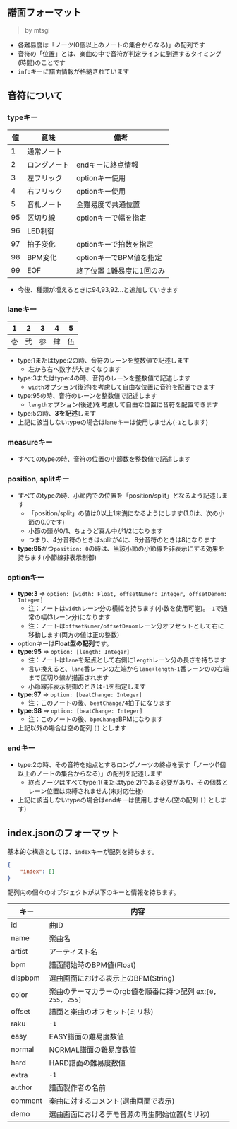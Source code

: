 ## 譜面フォーマット

> by mtsgi

- 各難易度は「ノーツ(0個以上のノートの集合からなる)」の配列です
- 音符の「位置」とは、楽曲の中で音符が判定ラインに到達するタイミング(時間)のことです
- `info`キーに譜面情報が格納されています

## 音符について

### typeキー

|値|意味|備考|
|---|---|---|
|1|通常ノート||
|2|ロングノート|endキーに終点情報|
|3|左フリック|optionキー使用|
|4|右フリック|optionキー使用|
|5|音札ノート|全難易度で共通位置|
|95|区切り線|optionキーで幅を指定|
|96|LED制御||
|97|拍子変化|optionキーで拍数を指定|
|98|BPM変化|optionキーでBPM値を指定|
|99|EOF|終了位置 1難易度に1回のみ|

- 今後、種類が増えるときは94,93,92...と追加していきます

### laneキー

|1|2|3|4|5|
|---|---|---|---|---|
|壱|弐|参|肆|伍|

- type:1またはtype:2の時、音符のレーンを整数値で記述します
  - 左から右へ数字が大きくなります
- type:3またはtype:4の時、音符のレーンを整数値で記述します
  - `width`オプション(後述)を考慮して自由な位置に音符を配置できます
- type:95の時、音符のレーンを整数値で記述します
  - `length`オプション(後述)を考慮して自由な位置に音符を配置できます
- type:5の時、**3を記述**します
- 上記に該当しないtypeの場合はlaneキーは使用しません(`-1`とします)

### measureキー

- すべてのtypeの時、音符の位置の小節数を整数値で記述します

### position, splitキー

- すべてのtypeの時、小節内での位置を「position/split」となるよう記述します
  - 「position/split」の値は0以上1未満になるようにします(1.0は、次の小節の0.0です)
  - 小節の頭が0/1、ちょうど真ん中が1/2になります
  - つまり、4分音符のときはsplitが4に、8分音符のときは8になります
- **type:95**かつ`position: 0`の時は、当該小節の小節線を非表示にする効果を持ちます(小節線非表示制御)

### optionキー

- **type:3** => `option: [width: Float, offsetNumer: Integer, offsetDenom: Integer]`
  - 注：ノートは`width`レーン分の横幅を持ちます(小数を使用可能)。`-1`で通常の幅(3レーン分)になります
  - 注：ノートは`offsetNumer/offsetDenom`レーン分オフセットとして右に移動します(両方の値は正の整数)
- optionキーは**Float型の配列**です。
- **type:95** => `option: [length: Integer]`
  - 注：ノートは`lane`を起点として右側に`length`レーン分の長さを持ちます
  - 言い換えると、`lane`番レーンの左端から`lane+length-1`番レーンのの右端まで区切り線が描画されます
  - 小節線非表示制御のときは`-1`を指定します
- **type:97** => `option: [beatChange: Integer]`
  - 注：このノートの後、`beatChange/4`拍子になります
- **type:98** => `option: [beatChange: Integer]`
  - 注：このノートの後、`bpmChange`BPMになります
- 上記以外の場合は空の配列 `[]` とします

### endキー

- type:2の時、その音符を始点とするロングノーツの終点を表す「ノーツ(1個以上のノートの集合からなる)」の配列を記述します
  - 終点ノーツはすべてtype:1(またはtype:2)である必要があり、その個数とレーン位置は束縛されません(未対応仕様)
- 上記に該当しないtypeの場合はendキーは使用しません(空の配列 `[]` とします)

## index.jsonのフォーマット

基本的な構造としては、`index`キーが配列を持ちます。

```json
{
	"index": []
}
```

配列内の個々のオブジェクトが以下のキーと情報を持ちます。

|キー|内容|
|-|-|
|id|曲ID|
|name|楽曲名|
|artist|アーティスト名|
|bpm|譜面開始時のBPM値(Float)|
|dispbpm|選曲画面における表示上のBPM(String)|
|color|楽曲のテーマカラーのrgb値を順番に持つ配列 ex:`[0, 255, 255]`|
|offset|譜面と楽曲のオフセット(ミリ秒)|
|raku|`-1`|
|easy|EASY譜面の難易度数値|
|normal|NORMAL譜面の難易度数値|
|hard|HARD譜面の難易度数値|
|extra|`-1`|
|author|譜面製作者の名前|
|comment|楽曲に対するコメント(選曲画面で表示)|
|demo|選曲画面におけるデモ音源の再生開始位置(ミリ秒)|
